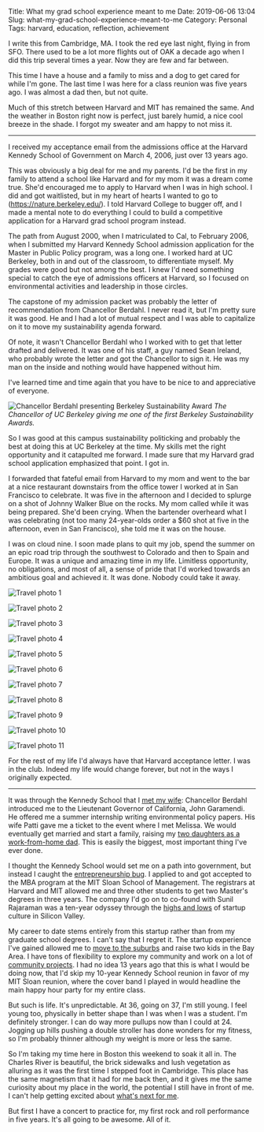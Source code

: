 Title: What my grad school experience meant to me
Date: 2019-06-06 13:04
Slug: what-my-grad-school-experience-meant-to-me
Category: Personal
Tags: harvard, education, reflection, achievement

I write this from Cambridge, MA. I took the red eye last night, flying in from SFO. There used to be a lot more flights out of OAK a decade ago when I did this trip several times a year. Now they are few and far between. 

This time I have a house and a family to miss and a dog to get cared for while I'm gone. The last time I was here for a class reunion was five years ago. I was almost a dad then, but not quite. 

Much of this stretch between Harvard and MIT has remained the same. And the weather in Boston right now is perfect, just barely humid, a nice cool breeze in the shade. I forgot my sweater and am happy to not miss it. 

---

I received my acceptance email from the admissions office at the Harvard Kennedy School of Government  on March 4, 2006, just over 13 years ago. 

This was obviously a big deal for me and my parents. I'd be the first in my family to attend a school like Harvard and for my mom it was a dream come true. She'd encouraged me to apply to Harvard when I was in high school. I did and got waitlisted, but in my heart of hearts I wanted to go to (https://nature.berkeley.edu/). I told Harvard College to bugger off, and I made a mental note to do everything I could to build a competitive application for a Harvard grad school program instead.

The path from August 2000, when I matriculated to Cal, to February 2006, when I submitted my Harvard Kennedy School admission application for the Master in Public Policy program, was a long one. I worked hard at UC Berkeley, both in and out of the classroom, to differentiate myself. My grades were good but not among the best. I knew I'd need something special to catch the eye of admissions officers at Harvard, so I focused on environmental activities and leadership in those circles. 

The capstone of my admission packet was probably the letter of recommendation from Chancellor Berdahl. I never read it, but I'm pretty sure it was good. He and I had a lot of mutual respect and I was able to capitalize on it to move my sustainability agenda forward. 

Of note, it wasn't Chancellor Berdahl who I worked with to get that letter drafted and delivered. It was one of his staff, a guy named Sean Ireland, who probably wrote the letter and got the Chancellor to sign it. He was my man on the inside and nothing would have happened without him. 

I've learned time and time again that you have to be nice to and appreciative of everyone. 

![Chancellor Berdahl presenting Berkeley Sustainability Award]({static}/images/berdahl-award_orig.jpg)
*The Chancellor of UC Berkeley giving me one of the first Berkeley Sustainability Awards.*

So I was good at this campus sustainability politicking and probably the best at doing this at UC Berkeley at the time. My skills met the right opportunity and it catapulted me forward. I made sure that my Harvard grad school application emphasized that point. I got in. 

I forwarded that fateful email from Harvard to my mom and went to the bar at a nice restaurant downstairs from the office tower I worked at in San Francisco to celebrate. It was five in the afternoon and I decided to splurge on a shot of Johnny Walker Blue on the rocks. My mom called while it was being prepared. She'd been crying. When the bartender overheard what I was celebrating (not too many 24-year-olds order a $60 shot at five in the afternoon, even in San Francisco), she told me it was on the house. 

I was on cloud nine. I soon made plans to quit my job, spend the summer on an epic road trip through the southwest to Colorado and then to Spain and Europe. It was a unique and amazing time in my life. Limitless opportunity, no obligations, and most of all, a sense of pride that I'd worked towards an ambitious goal and achieved it. It was done. Nobody could take it away. 

![Travel photo 1]({static}/images/img_0108.jpg)

![Travel photo 2]({static}/images/img_0182.jpg)

![Travel photo 3]({static}/images/img_0275.jpg)

![Travel photo 4]({static}/images/img_0353.jpg)

![Travel photo 5]({static}/images/img_0438.jpg)

![Travel photo 6]({static}/images/img_0473.jpg)

![Travel photo 7]({static}/images/img_0624.jpg)

![Travel photo 8]({static}/images/img_0649.jpg)

![Travel photo 9]({static}/images/img_0699.jpg)

![Travel photo 10]({static}/images/img_0788.jpg)

![Travel photo 11]({static}/images/img_0972.jpg)

For the rest of my life I'd always have that Harvard acceptance letter. I was in the club. Indeed my life would change forever, but not in the ways I originally expected. 

---

It was through the Kennedy School that I [met my wife]({filename}on-nine-whole-years-of-marriage.md): Chancellor Berdahl introduced me to the Lieutenant Governor of California, John Garamendi. He offered me a summer internship writing environmental policy papers. His wife Patti gave me a ticket to the event where I met Melissa. We would eventually get married and start a family, raising my [two daughters as a work-from-home dad]({filename}benefits-of-being-a-work-from-home-dad.md). This is easily the biggest, most important thing I've ever done. 

I thought the Kennedy School would set me on a path into government, but instead I caught the [entrepreneurship bug]({filename}the-scripted-origin-story-as-i-remember-it.md). I applied to and got accepted to the MBA program at the MIT Sloan School of Management. The registrars at Harvard and MIT allowed me and three other students to get two Master's degrees in three years. The company I'd go on to co-found with Sunil Rajaraman was a ten-year odyssey through the [highs and lows]({filename}the-bitter-taste-of-failure.md) of startup culture in Silicon Valley. 

My career to date stems entirely from this startup rather than from my graduate school degrees. I can't say that I regret it. The startup experience I've gained allowed me to [move to the suburbs]({filename}an-ode-to-the-suburbs.md) and raise two kids in the Bay Area. I have tons of flexibility to explore my community and work on a lot of [community projects]({filename}my-first-commission-seat-in-contra-costa-county.md). I had no idea 13 years ago that this is what I would be doing now, that I'd skip my 10-year Kennedy School reunion in favor of my MIT Sloan reunion, where the cover band I played in would headline the main happy hour party for my entire class. 

But such is life. It's unpredictable. At 36, going on 37, I'm still young. I feel young too, physically in better shape than I was when I was a student. I'm definitely stronger. I can do way more pullups now than I could at 24. Jogging up hills pushing a double stroller has done wonders for my fitness, so I'm probably thinner although my weight is more or less the same. 

So I'm taking my time here in Boston this weekend to soak it all in. The Charles River is beautiful, the brick sidewalks and lush vegetation as alluring as it was the first time I stepped foot in Cambridge. This place has the same magnetism that it had for me back then, and it gives me the same curiosity about my place in the world, the potential I still have in front of me. I can't help getting excited about [what's next for me]({filename}whats-next-for-me.md).

But first I have a concert to practice for,  my first rock and roll performance in five years. It's all going to be awesome. All of it.